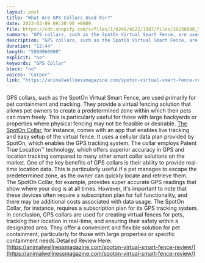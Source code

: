 ```yaml
---
layout: post
title: "What Are GPS Collars Used For?"
date: 2023-03-09 09:20:00 +0800
file: https://cdn.shopify.com/s/files/1/0248/4522/1987/files/20230608_5.mp3?v=1686189440
summary: "GPS collars, such as the SpotOn Virtual Smart Fence, are used primarily for pet containment and tracking. They provide a virtual fencing solution that allows pet owners to create a predetermined zone within which their pets can roam freely. This is particularly useful for those with large backyards or properties where physical fencing may not be feasible or desirable. The SpotOn Collar, for instance, comes with an app that enables live tracking and easy setup of the virtual fence. It uses a cellular data plan provided by SpotOn, which enables the GPS tracking system. The collar employs Patent True Location™ technology, which offers superior accuracy in GPS and location tracking compared to many other smart collar solutions on the market. One of the key benefits of GPS collars is their ability to provide real-time location data. This is particularly useful if a pet manages to escape the predetermined zone, as the owner can quickly locate and retrieve them. The SpotOn Collar, for example, provides super accurate GPS readings that show where your dog is at all times. However, it's important to note that these devices often require a subscription plan for full functionality, and there may be additional costs associated with data usage. The SpotOn Collar, for instance, requires a subscription plan for its GPS tracking system. In conclusion, GPS collars are used for creating virtual fences for pets, tracking their location in real-time, and ensuring their safety within a designated area. They offer a convenient and flexible solution for pet containment, particularly for those with large properties or specific containment needs."
description: "GPS collars, such as the SpotOn Virtual Smart Fence, are used primarily for pet containment and tracking. They provide a virtual fencing solution that allows pet owners to create a predetermined zone within which their pets can roam freely. This is particularly useful for those with large backyards or properties where physical fencing may not be feasible or desirable. <a href='https://animalwellnessmagazine.com/spoton-virtual-smart-fence-review/'>The SpotOn Collar</a>, for instance, comes with an app that enables live tracking and easy setup of the virtual fence. It uses a cellular data plan provided by SpotOn, which enables the GPS tracking system. The collar employs Patent True Location™ technology, which offers superior accuracy in GPS and location tracking compared to many other smart collar solutions on the market. One of the key benefits of GPS collars is their ability to provide real-time location data. This is particularly useful if a pet manages to escape the predetermined zone, as the owner can quickly locate and retrieve them. The SpotOn Collar, for example, provides super accurate GPS readings that show where your dog is at all times. However, it's important to note that these devices often require a subscription plan for full functionality, and there may be additional costs associated with data usage. The SpotOn Collar, for instance, requires a subscription plan for its GPS tracking system. In conclusion, GPS collars are used for creating virtual fences for pets, tracking their location in real-time, and ensuring their safety within a designated area. They offer a convenient and flexible solution for pet containment, particularly for those with large properties or specific containment needs.Detailed Review Here:<a href='https://animalwellnessmagazine.com/spoton-virtual-smart-fence-review/'>https://animalwellnessmagazine.com/spoton-virtual-smart-fence-review/</a> "
duration: "12:44"
length: "5988960000"
explicit: "no"
keywords: "GPS Collar"
block: "no"
voices: "Carper"
link: "https://animalwellnessmagazine.com/spoton-virtual-smart-fence-review/"
---
```


GPS collars, such as the SpotOn Virtual Smart Fence, are used primarily for pet containment and tracking. They provide a virtual fencing solution that allows pet owners to create a predetermined zone within which their pets can roam freely. This is particularly useful for those with large backyards or properties where physical fencing may not be feasible or desirable. [The SpotOn Collar](https://animalwellnessmagazine.com/spoton-virtual-smart-fence-review/), for instance, comes with an app that enables live tracking and easy setup of the virtual fence. It uses a cellular data plan provided by SpotOn, which enables the GPS tracking system. The collar employs Patent True Location™ technology, which offers superior accuracy in GPS and location tracking compared to many other smart collar solutions on the market. One of the key benefits of GPS collars is their ability to provide real-time location data. This is particularly useful if a pet manages to escape the predetermined zone, as the owner can quickly locate and retrieve them. The SpotOn Collar, for example, provides super accurate GPS readings that show where your dog is at all times. However, it's important to note that these devices often require a subscription plan for full functionality, and there may be additional costs associated with data usage. The SpotOn Collar, for instance, requires a subscription plan for its GPS tracking system. In conclusion, GPS collars are used for creating virtual fences for pets, tracking their location in real-time, and ensuring their safety within a designated area. They offer a convenient and flexible solution for pet containment, particularly for those with large properties or specific containment needs.Detailed Review Here:[https://animalwellnessmagazine.com/spoton-virtual-smart-fence-review/](https://animalwellnessmagazine.com/spoton-virtual-smart-fence-review/)
